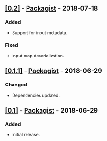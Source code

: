 ## [[0.2]](https://github.com/Clarifai/clarifai-php/releases/tag/0.2) - [Packagist](https://packagist.org/packages/clarifai/clarifai-php#0.2) - 2018-07-18

### Added
- Support for input metadata.

### Fixed
- Input crop deserialization.


## [[0.1.1]](https://github.com/Clarifai/clarifai-php/releases/tag/0.1.1) - [Packagist](https://packagist.org/packages/clarifai/clarifai-php#0.1.1) - 2018-06-29

### Changed
- Dependencies updated.


## [[0.1]](https://github.com/Clarifai/clarifai-php/releases/tag/0.1) - [Packagist](https://packagist.org/packages/clarifai/clarifai-php#0.1) - 2018-06-29

### Added
- Initial release.
